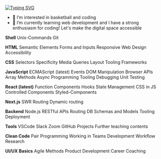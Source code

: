 [![Typing SVG](https://readme-typing-svg.demolab.com?font=Fira+Code&pause=1000&random=false&width=435&lines=My+name+is+Andreas&color=%23FF0000)](https://git.io/typing-svg)
- 👀 I’m interested in basketball and coding
- 🌱 I’m currently learning web development
and I have a strong enthusiasm for coding! Let's make the digital space accessible


**Shell**
Unix-Commands Git

**HTML**
Semantic Elements Forms and Inputs Responsive Web Design Accessibility

**CSS**
Selectors Specificity Media Queries Layout Tooling Frameworks

**JavaScript**
ECMAScript (latest) Events DOM Manipulation Browser APIs Array Methods Async Programming Tooling Debugging Unit Testing

**React (latest)**
Function Components Hooks State Management CSS in JS Controlled Components Styled-Components

**Next.js**
SWR Routing Dynamic routing

**Backend**
Node.js RESTful APIs Routing DB Schemas and Models Tooling Deployment

**Tools**
VSCode Slack Zoom GitHub Projects Further teaching contents

**Clean Code**
Pair Programming Working in Teams Development Workflow Research

**UI/UX Basics**
Agile Methods Product Development Career Coaching



<!---
Andreas-Gottwald/Andreas-Gottwald is a ✨ special ✨ repository because its `README.md` (this file) appears on your GitHub profile.
You can click the Preview link to take a look at your changes.
--->
